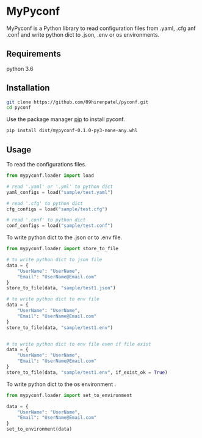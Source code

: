 # MyPyconf

MyPyconf is a Python library to read configuration files from .yaml, .cfg anf .conf and write python dict to .json, .env or os environments.   

## Requirements
python 3.6

## Installation

```bash
git clone https://github.com/09hirenpatel/pyconf.git
cd pyconf 
```
  
Use the package manager [pip](https://pip.pypa.io/en/stable/) to install pyconf.

```bash
pip install dist/mypyconf-0.1.0-py3-none-any.whl
```

## Usage

To read the configurations files.
```python
from mypyconf.loader import load

# read '.yaml' or '.yml' to python dict
yaml_configs = load("sample/test.yaml")

# read '.cfg' to python dict
cfg_configs = load("sample/test.cfg")

# read '.conf' to python dict
conf_configs = load("sample/test.conf")
```

To write python dict to the .json or to .env file.

```python
from mypyconf.loader import store_to_file

# to write python dict to json file
data = {
    "UserName": "UserName",
    "Email": "UserName@Email.com"
}
store_to_file(data, "sample/test1.json")

# to write python dict to env file
data = {
    "UserName": "UserName",
    "Email": "UserName@Email.com"
}
store_to_file(data, "sample/test1.env")


# to write python dict to env file even if file exist
data = {
    "UserName": "UserName",
    "Email": "UserName@Email.com"
}
store_to_file(data, "sample/test1.env", if_exist_ok = True)

```  


To write python dict to the os environment .

```python
from mypyconf.loader import set_to_environment

data = {
    "UserName": "UserName",
    "Email": "UserName@Email.com"
}
set_to_environment(data)
```